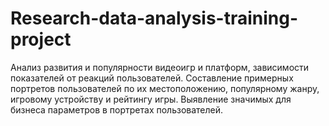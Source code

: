 # Research-data-analysis-training-project
Анализ развития и популярности видеоигр и платформ, зависимости показателей от реакций пользователей. Составление примерных портретов пользователей по их местоположению, популярному жанру, игровому устройству и рейтингу игры. Выявление значимых для бизнеса параметров в портретах пользователей.
